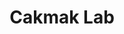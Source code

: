 ---
title: Cakmak Lab
description: Current Baysan Lab Projects in the Bioinformatics Research Group
nav:
  order: 6
  tooltip: Current Research
  CL: 1
  main: 1
---